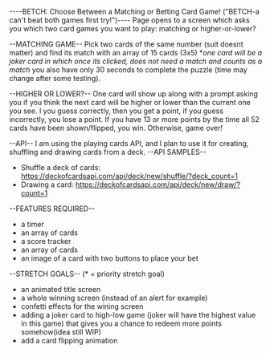 ----BETCH: Choose Between a Matching or Betting Card Game! ("BETCH-a can't beat both games first try!")----
Page opens to a screen which asks you which two card games you want to play: matching or higher-or-lower?

--MATCHING GAME--
Pick two cards of the same number (suit doesnt matter) and find its match with an array of 15 cards (3x5) **one card will be a joker card in which once its clicked, does not need a match and counts as a match* you also have only 30 seconds to complete the puzzle (time may change after some testing).

--HIGHER OR LOWER?--
One card will show up along with a prompt asking you if you think the next card will be higher or lower than the current one you see. I you guess correctly, then you get a point, if you guess incorrectly, you lose a point. If you have 13 or more points by the time all 52 cards have been shown/flipped, you win. Otherwise, game over!

--API--
I am using the playing cards API, and I plan to use it for creating, shuffling and drawing cards from a deck.
--API SAMPLES-- 
- Shuffle a deck of cards: https://deckofcardsapi.com/api/deck/new/shuffle/?deck_count=1
- Drawing a card: https://deckofcardsapi.com/api/deck/new/draw/?count=1

--FEATURES REQUIRED--
- a timer
- an array of cards
- a score tracker
- an array of cards
- an image of a card with two buttons to place your bet

--STRETCH GOALS-- (* = priority stretch goal)
- an animated title screen
- a whole winning screen (instead of an alert for example)
- confetti effects for the wining screen
- adding a joker card to high-low game (joker will have the highest value in this game) that gives you a chance to redeem more points somehow(idea still WIP)
- add a card flipping animation